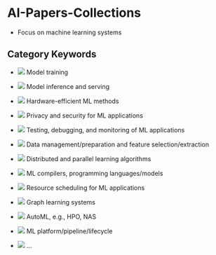 # AI-Papers-Collections

* Focus on machine learning systems

## Category Keywords

* ![](https://img.shields.io/badge/Training-red) Model training

* ![](https://img.shields.io/badge/Inference-blue) Model inference and serving

* ![](https://img.shields.io/badge/Hardware-green) Hardware-efficient ML methods

* ![](https://img.shields.io/badge/Security-85144b) Privacy and security for ML applications

* ![](https://img.shields.io/badge/Debugging-orange) Testing, debugging, and monitoring of ML applications

* ![](https://img.shields.io/badge/Data-ff69b4) Data management/preparation and feature selection/extraction

* ![](https://img.shields.io/badge/Parallel-blueviolet) Distributed and parallel learning algorithms

* ![](https://img.shields.io/badge/Compiler-206777) ML compilers, programming languages/models

* ![](https://img.shields.io/badge/Resource-cc9e08) Resource scheduling for ML applications

* ![](https://img.shields.io/badge/Graph-cc231e) Graph learning systems

* ![](https://img.shields.io/badge/AutoML-06046e) AutoML, e.g., HPO, NAS

* ![](https://img.shields.io/badge/Platform-034d0f) ML platform/pipeline/lifecycle
  
* ![](https://img.shields.io/badge/Others-gray) ...
